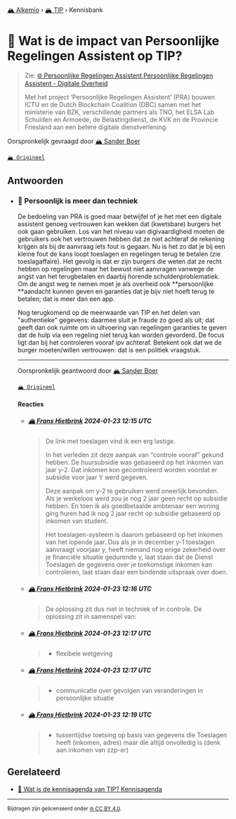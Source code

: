 [🏔️ Alkemio](https://welcome.alkem.io/) › [🏔️ TIP](https://alkem.io/tip/dashboard) › Kennisbank
# 📄 Wat is de impact van Persoonlijke Regelingen Assistent op TIP?
>Zie: [🌐 Persoonlijke Regelingen Assistent Persoonlijke Regelingen Assistent - Digitale Overheid](https://www.digitaleoverheid.nl/overzicht-van-alle-onderwerpen/dienstverlening-aan-burgers-en-ondernemers/persoonlijke-regelingen-assistent/)
>
>Met het project ‘Persoonlijke Regelingen Assistent’ (PRA) bouwen ICTU en de Dutch Blockchain Coalition (DBC) samen met het ministerie van BZK, verschillende partners als TNO, het ELSA Lab Schulden en Armoede, de Belastingdienst, de KVK en de Provincie Friesland aan een betere digitale dienstverlening.

Oorspronkelijk gevraagd door [🏔️ Sander Boer](https://alkem.io/user/sander-boer-499)

[`🏔️ Origineel`](https://alkem.io/tip/collaboration/watisdeimpactvan-169)

## Antwoorden
- ### <a id="persoonlijkismeer-4553"></a> 📌 Persoonlijk is meer dan techniek
  De bedoeling van PRA is goed maar betwijfel of je het met een digitale assistent genoeg vertrouwen kan wekken dat (kwetsbare) burgers het ook gaan gebruiken. Los van het niveau van digivaardigheid moeten de gebruikers ook het vertrouwen hebben dat ze niet achteraf de rekening krijgen als bij de aanvraag iets fout is gegaan. Nu is het zo dat je bij een kleine fout de kans loopt toeslagen en regelingen terug te betalen (zie toeslagaffaire). Het gevolg is dat er zijn burgers die weten dat ze recht hebben op regelingen maar het bewust niet aanvragen vanwege de angst van het terugbetalen en daarbij horende schuldenproblematiek. Om de angst weg te nemen moet je als overheid ook \*\*persoonlijke \*\*aandacht kunnen geven en garanties dat je bijv niet hoeft terug te betalen; dat is meer dan een app.
  
  Nog terugkomend op de meerwaarde van TIP en het delen van "authentieke" gegevens: daarmee sluit je fraude zo goed als uit; dat geeft dan ook ruimte om in uitvoering van regelingen garanties te geven dat de hulp via een regeling niet terug kan worden gevorderd. De focus ligt dan bij het controleren vooraf ipv achteraf. Betekent ook dat we de burger moeten/willen vertrouwen: dat is een politiek vraagstuk.

  ***
  Oorspronkelijk geantwoord door [🏔️ Sander Boer](https://alkem.io/tip/collaboration/watisdeimpactvan-169/posts/persoonlijkismeer-4553)

  [`🏔️ Origineel`](https://alkem.io/tip/collaboration/watisdeimpactvan-169/posts/persoonlijkismeer-4553)

  #### Reacties
    - ##### [🏔️ Frans Hietbrink](https://alkem.io/user/frans-hietbrink-4477) 2024-01-23 12:15 UTC
      >De link met toeslagen vind ik een erg lastige. 
      >
      >In het verleden zit deze aanpak  van “controle vooraf” gekund hebben. 
      >De huursubsidie was gebaseerd op het inkomen van jaar y-2. Dat inkomen kon gecontroleerd worden voordat er subsidie voor jaar Y werd gegeven. 
      >
      >Deze aanpak om y-2 te gebruiken werd oneerlijk bevonden. Als je werkeloos werd zou je nog 2 jaar geen recht op subsidie hebben. 
      >En toen ik als goedbetaalde ambtenaar een woning ging huren had ik nog 2 jaar recht op subsidie gebaseerd op inkomen van student. 
      >
      >Het toeslagen-systeem is daarom gebaseerd op het inkomen van het  lopende jaar. Dus als je in december y-1 toeslagen aanvraagt voorjaar y, heeft niemand nog enige zekerheid over je financiële situatie gedurende y, laat staan dat de Dienst Toeslagen de gegevens over je toekomstige inkomen kan controleren, laat staan daar een bindende uitspraak over doen. 
    - ##### [🏔️ Frans Hietbrink](https://alkem.io/user/frans-hietbrink-4477) 2024-01-23 12:16 UTC
      > De oplossing zit dus niet in techniek of in controle. De oplossing zit in samenspel van:
    - ##### [🏔️ Frans Hietbrink](https://alkem.io/user/frans-hietbrink-4477) 2024-01-23 12:17 UTC
      >- flexibele wetgeving
    - ##### [🏔️ Frans Hietbrink](https://alkem.io/user/frans-hietbrink-4477) 2024-01-23 12:17 UTC
      >- communicatie over gevolgen van veranderingen in persoonlijke situatie
    - ##### [🏔️ Frans Hietbrink](https://alkem.io/user/frans-hietbrink-4477) 2024-01-23 12:19 UTC
      >- tussentijdse toetsing op basis van gegevens die Toeslagen heeft (inkomen, adres) maar die altijd onvolledig is (denk aan inkomen van zzp-er)
## Gerelateerd
- [📌 Wat is de kennisagenda van TIP? Kennisagenda](watisdekennisagen-9941.md#kennisagenda-5711)
* * *
<small>Bijdragen zijn gelicenseerd onder [🌐 CC BY 4.0](https://creativecommons.org/licenses/by/4.0/deed.nl).</small>
